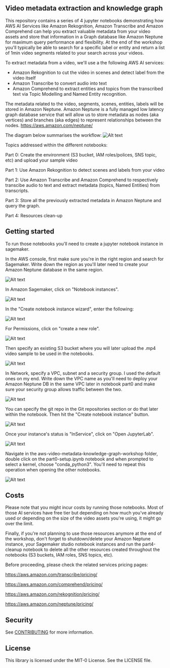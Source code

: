 ## Video metadata extraction and knowledge graph

This repository contains a series of 4 jupyter notebooks demonstrating how AWS AI Services like Amazon Rekognition, Amazon Transcribe and Amazon Comprehend can help you extract valuable metadata from your video assets and store that information in a Graph database like Amazon Neptune for maximum query performance and flexibility.
At the end of the workshop you'll typically be able to search for a specific label or entity and return a list of 1min video segments related to your search across your videos.

To extract metadata from a video, we'll use a the following AWS AI services:
- Amazon Rekognition to cut the video in scenes and detect label from the video itself
- Amazon Transcribe to convert audio into text
- Amazon Comprehend to extract entities and topics from the transcribed text via Topic Modelling and Named Entity recognition.

The metadata related to the video, segments, scenes, entities, labels will be stored in Amazon Neptune.
Amazon Neptune is a fully managed low latency graph database service that will allow us to store metadata as nodes (aka vertices) and branches (aka edges) to represent relationships between the nodes.
https://aws.amazon.com/neptune/

The diagram below summarises the workflow:
![Alt text](./static/overview.png?raw=true "workflow overview")

Topics addressed within the different notebooks:

Part 0:
Create the environment (S3 bucket, IAM roles/polices, SNS topic, etc) and upload your sample video

Part 1:
Use Amazon Rekognition to detect scenes and labels from your video

Part 2:
Use Amazon Transcribe and Amazon Comprehend to respectively transcibe audio to text and extract metadata (topics, Named Entities) from transcripts.

Part 3:
Store all the previously extracted metadata in Amazon Neptune and query the graph.

Part 4:
Resources clean-up


## Getting started

To run those notebooks you'll need to create a jupyter notebook instance in sagemaker.

In the AWS console, first make sure you're in the right region and search for Sagemaker. Write down the region as you'll later need to create your Amazon Neptune database in the same region.

![Alt text](./static/notebook-creation-part1.png?raw=true "notebook-creation-part01")

In Amazon Sagemaker, click on "Notebook instances".

![Alt text](./static/notebook-creation-part1.png?raw=true "notebook-creation-part02")

In the "Create notebook instance wizard", enter the following:

![Alt text](./static/notebook-creation-part1.png?raw=true "notebook-creation-part1")

For Permissions, click on "create a new role". 

![Alt text](./static/notebook-creation-part1.png?raw=true "notebook-creation-part2")

Then specify an existing S3 bucket where you will later upload the .mp4 video sample to be used in the notebooks.

![Alt text](./static/notebook-creation-part1.png?raw=true "notebook-creation-part3")

In Network, specify a VPC, subnet and a security group. I used the default ones on my end. Write down the VPC name as you'll need to deploy your Amazon Neptune DB in the same VPC later in notebook part0 and make sure your security group allows traffic between the two.

![Alt text](./static/notebook-creation-part1.png?raw=true "notebook-creation-part4")

You can specify the git repo in the Git repositories section or do that later within the notebook.
Then hit the "Create notebook instance" button.

![Alt text](./static/notebook-creation-part1.png?raw=true "notebook-creation-part5")

Once your instance's status is "InService", click on "Open JupyterLab".

![Alt text](./static/notebook-creation-part1.png?raw=true "notebook-creation-part6")

Navigate in the aws-video-metadata-knowledge-graph-workshop folder, double click on the part0-setup.ipynb notebook and when prompted to select a kernel, choose "conda_python3". You'll need to repeat this operation when opening the other notebooks.

![Alt text](./static/notebook-creation-part1.png?raw=true "notebook-creation-part7")


## Costs

Please note that you might incur costs by running those notebooks. Most of those AI services have free tier but depending on how much you've already used or depending on the size of the video assets you're using, it might go over the limit.

Finally, if you're not planning to use those resources anymore at the end of the workshop, don't forget to shutdown/delete your Amazon Neptune instance, your Sagemaker studio notebook instances and run the part4-cleanup notebook to delete all the other resources created throughout the notebooks (S3 buckets, IAM roles, SNS topics, etc).

Before proceeding, please check the related services pricing pages:

https://aws.amazon.com/transcribe/pricing/

https://aws.amazon.com/comprehend/pricing/

https://aws.amazon.com/rekognition/pricing/

https://aws.amazon.com/neptune/pricing/


## Security

See [CONTRIBUTING](CONTRIBUTING.md#security-issue-notifications) for more information.

## License

This library is licensed under the MIT-0 License. See the LICENSE file.





